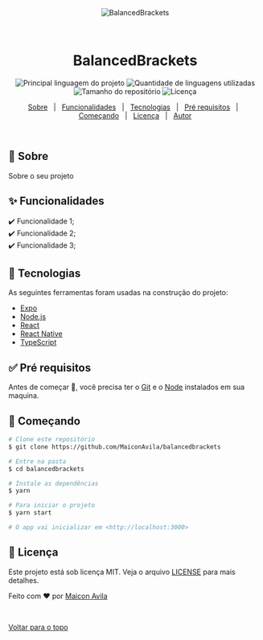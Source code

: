 <div align="center" id="top"> 
  <img src="./.github/app.gif" alt="BalancedBrackets" />

  &#xa0;

  <!-- <a href="https://balancedbrackets.netlify.com">Demo</a> -->
</div>

<h1 align="center">BalancedBrackets</h1>

<p align="center">
  <img alt="Principal linguagem do projeto" src="https://img.shields.io/github/languages/top/MaiconAvila/balancedbrackets?color=56BEB8">

  <img alt="Quantidade de linguagens utilizadas" src="https://img.shields.io/github/languages/count/MaiconAvila/balancedbrackets?color=56BEB8">

  <img alt="Tamanho do repositório" src="https://img.shields.io/github/repo-size/MaiconAvila/balancedbrackets?color=56BEB8">

  <img alt="Licença" src="https://img.shields.io/github/license/MaiconAvila/balancedbrackets?color=56BEB8">

  <!-- <img alt="Github issues" src="https://img.shields.io/github/issues/MaiconAvila/balancedbrackets?color=56BEB8" /> -->

  <!-- <img alt="Github forks" src="https://img.shields.io/github/forks/MaiconAvila/balancedbrackets?color=56BEB8" /> -->

  <!-- <img alt="Github stars" src="https://img.shields.io/github/stars/MaiconAvila/balancedbrackets?color=56BEB8" /> -->
</p>

<!-- Status -->

<!-- <h4 align="center"> 
	🚧  BalancedBrackets 🚀 Em construção...  🚧
</h4> 

<hr> -->

<p align="center">
  <a href="#dart-sobre">Sobre</a> &#xa0; | &#xa0; 
  <a href="#sparkles-funcionalidades">Funcionalidades</a> &#xa0; | &#xa0;
  <a href="#rocket-tecnologias">Tecnologias</a> &#xa0; | &#xa0;
  <a href="#white_check_mark-pré-requisitos">Pré requisitos</a> &#xa0; | &#xa0;
  <a href="#checkered_flag-começando">Começando</a> &#xa0; | &#xa0;
  <a href="#memo-licença">Licença</a> &#xa0; | &#xa0;
  <a href="https://github.com/MaiconAvila" target="_blank">Autor</a>
</p>

<br>

## :dart: Sobre ##

Sobre o seu projeto

## :sparkles: Funcionalidades ##

:heavy_check_mark: Funcionalidade 1;\
:heavy_check_mark: Funcionalidade 2;\
:heavy_check_mark: Funcionalidade 3;

## :rocket: Tecnologias ##

As seguintes ferramentas foram usadas na construção do projeto:

- [Expo](https://expo.io/)
- [Node.js](https://nodejs.org/en/)
- [React](https://pt-br.reactjs.org/)
- [React Native](https://reactnative.dev/)
- [TypeScript](https://www.typescriptlang.org/)

## :white_check_mark: Pré requisitos ##

Antes de começar :checkered_flag:, você precisa ter o [Git](https://git-scm.com) e o [Node](https://nodejs.org/en/) instalados em sua maquina.

## :checkered_flag: Começando ##

```bash
# Clone este repositório
$ git clone https://github.com/MaiconAvila/balancedbrackets

# Entre na pasta
$ cd balancedbrackets

# Instale as dependências
$ yarn

# Para iniciar o projeto
$ yarn start

# O app vai inicializar em <http://localhost:3000>
```

## :memo: Licença ##

Este projeto está sob licença MIT. Veja o arquivo [LICENSE](LICENSE.md) para mais detalhes.


Feito com :heart: por <a href="https://github.com/MaiconAvila" target="_blank">Maicon Avila</a>

&#xa0;

<a href="#top">Voltar para o topo</a>

